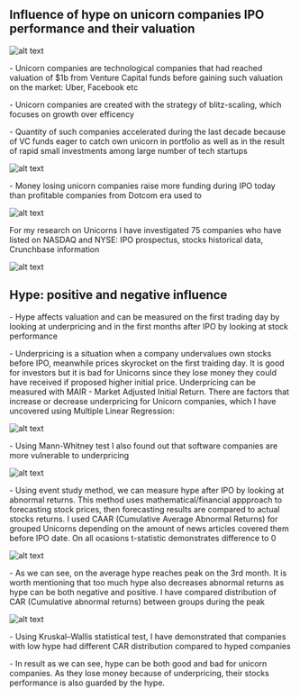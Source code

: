 ## Influence of hype on unicorn companies IPO performance and their valuation 
![alt text](https://github.com/Denis1gn/portfolio/blob/main/Researches%20and%20presentations/unicorns%20visuals/1BU.png)
<p>- Unicorn companies are technological companies that had reached valuation of $1b from Venture Capital funds before gaining such valuation on the market: Uber, Facebook etc<p>
<p>- Unicorn companies are created with the strategy of blitz-scaling, which focuses on growth over efficency<p>
<p>- Quantity of such companies accelerated during the last decade because of VC funds eager to catch own unicorn in portfolio as well as in the result of rapid small investments among large number of tech startups<p>
  
![alt text](https://github.com/Denis1gn/portfolio/blob/main/Researches%20and%20presentations/unicorns%20visuals/Number%20of%20companies.png)
  
<p>- Money losing unicorn companies raise more funding during IPO today than profitable companies from Dotcom era used to<p>
  
![alt text](https://github.com/Denis1gn/portfolio/blob/main/Researches%20and%20presentations/unicorns%20visuals/Lossprofit.png)

<p> For my research on Unicorns I have investigated 75 companies  who have listed on NASDAQ and NYSE: IPO prospectus, stocks historical data, Crunchbase information 

![alt text](https://github.com/Denis1gn/portfolio/blob/main/Researches%20and%20presentations/unicorns%20visuals/observations.png)

## Hype: positive and negative influence

<p>- Hype affects valuation and can be measured on the first trading day by looking at underpricing and in the first months after IPO by looking at stock performance <p>
  
<p>- Underpricing is a situation when a company undervalues own stocks before IPO, meanwhile prices skyrocket on the first traiding day. It is good for investors but it is bad for Unicorns since they lose money they could have received if proposed higher initial price. Underpricing can be measured with MAIR - Market Adjusted Initial Return. There are factors that increase or decrease underpricing for Unicorn companies, which I have uncovered using Multiple Linear Regression: <p>

![alt text](https://github.com/Denis1gn/portfolio/blob/main/Researches%20and%20presentations/unicorns%20visuals/regressionunderpricing.png)

<p>- Using Mann-Whitney test I also found out that software companies are more vulnerable to underpricing<p>

![alt text](https://github.com/Denis1gn/portfolio/blob/main/Researches%20and%20presentations/unicorns%20visuals/software.png)

<p>- Using event study method, we can measure hype after IPO by looking at abnormal returns. This method uses mathematical/financial appproach to forecasting stock prices, then forecasting results are compared to actual stocks returns. I used CAAR (Cumulative Average Abnormal Returns) for grouped Unicorns depending on the amount of news articles covered them before IPO date. On all ocasions t-statistic demonstrates difference to 0<p>

![alt text](https://github.com/Denis1gn/portfolio/blob/main/Researches%20and%20presentations/unicorns%20visuals/CAAR.png)

<p>- As we can see, on the average hype reaches peak on the 3rd month. It is worth mentioning that too much hype also decreases abnormal returns as hype can be both negative and positive. I have compared distribution of CAR (Cumulative abnormal returns) between groups during the peak<p>
  
![alt text](https://github.com/Denis1gn/portfolio/blob/main/Researches%20and%20presentations/unicorns%20visuals/distributions.png)
  
<p>- Using Kruskal–Wallis statistical test, I have demonstrated that companies with low hype had different CAR distribution compared to hyped companies<p>
  
<p>- In result as we can see, hype can be both good and bad for unicorn companies. As they lose money because of underpricing, their stocks performance is also guarded by the hype. <p>




  

